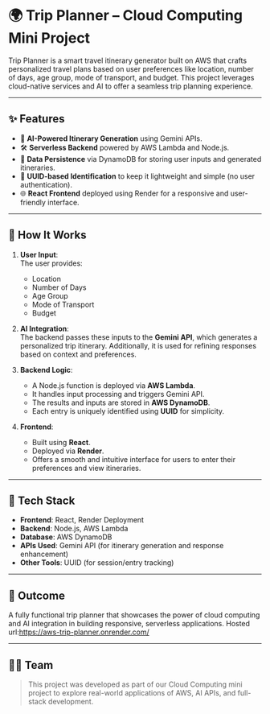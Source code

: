 # 🌍 Trip Planner – Cloud Computing Mini Project

Trip Planner is a smart travel itinerary generator built on AWS that crafts personalized travel plans based on user preferences like location, number of days, age group, mode of transport, and budget. This project leverages cloud-native services and AI to offer a seamless trip planning experience.

---

## ✨ Features

- 🧠 **AI-Powered Itinerary Generation** using Gemini APIs.
- 🛠️ **Serverless Backend** powered by AWS Lambda and Node.js.
- 💾 **Data Persistence** via DynamoDB for storing user inputs and generated itineraries.
- 🔐 **UUID-based Identification** to keep it lightweight and simple (no user authentication).
- 🌐 **React Frontend** deployed using Render for a responsive and user-friendly interface.

---

## 🧠 How It Works

1. **User Input**:  
   The user provides:
   - Location
   - Number of Days
   - Age Group
   - Mode of Transport
   - Budget

2. **AI Integration**:  
   The backend passes these inputs to the **Gemini API**, which generates a personalized trip itinerary. Additionally, it is used for refining responses based on context and preferences.

3. **Backend Logic**:  
   - A Node.js function is deployed via **AWS Lambda**.
   - It handles input processing and triggers Gemini API.
   - The results and inputs are stored in **AWS DynamoDB**.
   - Each entry is uniquely identified using **UUID** for simplicity.

4. **Frontend**:  
   - Built using **React**.
   - Deployed via **Render**.
   - Offers a smooth and intuitive interface for users to enter their preferences and view itineraries.

---

## 🧰 Tech Stack

- **Frontend**: React, Render Deployment  
- **Backend**: Node.js, AWS Lambda  
- **Database**: AWS DynamoDB  
- **APIs Used**:  Gemini API (for itinerary generation and response enhancement)  
- **Other Tools**: UUID (for session/entry tracking)

---

## 🚀 Outcome

A fully functional trip planner that showcases the power of cloud computing and AI integration in building responsive, serverless applications.
Hosted url:https://aws-trip-planner.onrender.com/


---

## 🧑‍💻 Team

> This project was developed as part of our Cloud Computing mini project to explore real-world applications of AWS, AI APIs, and full-stack development.

